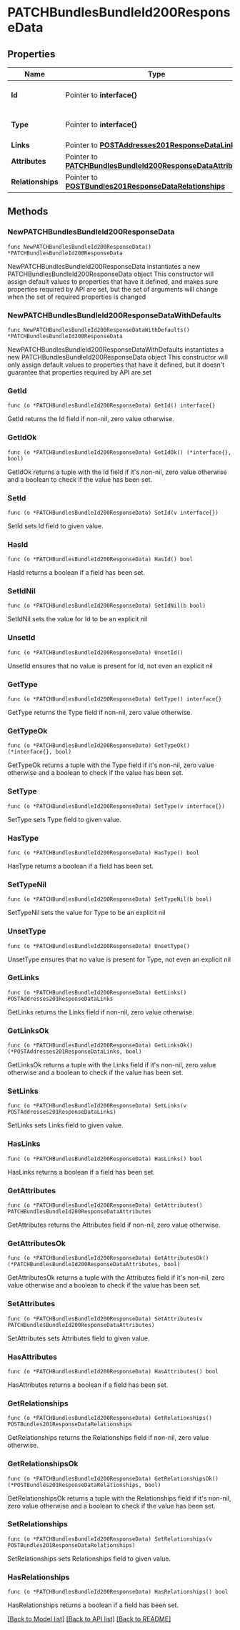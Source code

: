 # PATCHBundlesBundleId200ResponseData

## Properties

Name | Type | Description | Notes
------------ | ------------- | ------------- | -------------
**Id** | Pointer to **interface{}** | The resource&#39;s id | [optional] 
**Type** | Pointer to **interface{}** | The resource&#39;s type | [optional] 
**Links** | Pointer to [**POSTAddresses201ResponseDataLinks**](POSTAddresses201ResponseDataLinks.md) |  | [optional] 
**Attributes** | Pointer to [**PATCHBundlesBundleId200ResponseDataAttributes**](PATCHBundlesBundleId200ResponseDataAttributes.md) |  | [optional] 
**Relationships** | Pointer to [**POSTBundles201ResponseDataRelationships**](POSTBundles201ResponseDataRelationships.md) |  | [optional] 

## Methods

### NewPATCHBundlesBundleId200ResponseData

`func NewPATCHBundlesBundleId200ResponseData() *PATCHBundlesBundleId200ResponseData`

NewPATCHBundlesBundleId200ResponseData instantiates a new PATCHBundlesBundleId200ResponseData object
This constructor will assign default values to properties that have it defined,
and makes sure properties required by API are set, but the set of arguments
will change when the set of required properties is changed

### NewPATCHBundlesBundleId200ResponseDataWithDefaults

`func NewPATCHBundlesBundleId200ResponseDataWithDefaults() *PATCHBundlesBundleId200ResponseData`

NewPATCHBundlesBundleId200ResponseDataWithDefaults instantiates a new PATCHBundlesBundleId200ResponseData object
This constructor will only assign default values to properties that have it defined,
but it doesn't guarantee that properties required by API are set

### GetId

`func (o *PATCHBundlesBundleId200ResponseData) GetId() interface{}`

GetId returns the Id field if non-nil, zero value otherwise.

### GetIdOk

`func (o *PATCHBundlesBundleId200ResponseData) GetIdOk() (*interface{}, bool)`

GetIdOk returns a tuple with the Id field if it's non-nil, zero value otherwise
and a boolean to check if the value has been set.

### SetId

`func (o *PATCHBundlesBundleId200ResponseData) SetId(v interface{})`

SetId sets Id field to given value.

### HasId

`func (o *PATCHBundlesBundleId200ResponseData) HasId() bool`

HasId returns a boolean if a field has been set.

### SetIdNil

`func (o *PATCHBundlesBundleId200ResponseData) SetIdNil(b bool)`

 SetIdNil sets the value for Id to be an explicit nil

### UnsetId
`func (o *PATCHBundlesBundleId200ResponseData) UnsetId()`

UnsetId ensures that no value is present for Id, not even an explicit nil
### GetType

`func (o *PATCHBundlesBundleId200ResponseData) GetType() interface{}`

GetType returns the Type field if non-nil, zero value otherwise.

### GetTypeOk

`func (o *PATCHBundlesBundleId200ResponseData) GetTypeOk() (*interface{}, bool)`

GetTypeOk returns a tuple with the Type field if it's non-nil, zero value otherwise
and a boolean to check if the value has been set.

### SetType

`func (o *PATCHBundlesBundleId200ResponseData) SetType(v interface{})`

SetType sets Type field to given value.

### HasType

`func (o *PATCHBundlesBundleId200ResponseData) HasType() bool`

HasType returns a boolean if a field has been set.

### SetTypeNil

`func (o *PATCHBundlesBundleId200ResponseData) SetTypeNil(b bool)`

 SetTypeNil sets the value for Type to be an explicit nil

### UnsetType
`func (o *PATCHBundlesBundleId200ResponseData) UnsetType()`

UnsetType ensures that no value is present for Type, not even an explicit nil
### GetLinks

`func (o *PATCHBundlesBundleId200ResponseData) GetLinks() POSTAddresses201ResponseDataLinks`

GetLinks returns the Links field if non-nil, zero value otherwise.

### GetLinksOk

`func (o *PATCHBundlesBundleId200ResponseData) GetLinksOk() (*POSTAddresses201ResponseDataLinks, bool)`

GetLinksOk returns a tuple with the Links field if it's non-nil, zero value otherwise
and a boolean to check if the value has been set.

### SetLinks

`func (o *PATCHBundlesBundleId200ResponseData) SetLinks(v POSTAddresses201ResponseDataLinks)`

SetLinks sets Links field to given value.

### HasLinks

`func (o *PATCHBundlesBundleId200ResponseData) HasLinks() bool`

HasLinks returns a boolean if a field has been set.

### GetAttributes

`func (o *PATCHBundlesBundleId200ResponseData) GetAttributes() PATCHBundlesBundleId200ResponseDataAttributes`

GetAttributes returns the Attributes field if non-nil, zero value otherwise.

### GetAttributesOk

`func (o *PATCHBundlesBundleId200ResponseData) GetAttributesOk() (*PATCHBundlesBundleId200ResponseDataAttributes, bool)`

GetAttributesOk returns a tuple with the Attributes field if it's non-nil, zero value otherwise
and a boolean to check if the value has been set.

### SetAttributes

`func (o *PATCHBundlesBundleId200ResponseData) SetAttributes(v PATCHBundlesBundleId200ResponseDataAttributes)`

SetAttributes sets Attributes field to given value.

### HasAttributes

`func (o *PATCHBundlesBundleId200ResponseData) HasAttributes() bool`

HasAttributes returns a boolean if a field has been set.

### GetRelationships

`func (o *PATCHBundlesBundleId200ResponseData) GetRelationships() POSTBundles201ResponseDataRelationships`

GetRelationships returns the Relationships field if non-nil, zero value otherwise.

### GetRelationshipsOk

`func (o *PATCHBundlesBundleId200ResponseData) GetRelationshipsOk() (*POSTBundles201ResponseDataRelationships, bool)`

GetRelationshipsOk returns a tuple with the Relationships field if it's non-nil, zero value otherwise
and a boolean to check if the value has been set.

### SetRelationships

`func (o *PATCHBundlesBundleId200ResponseData) SetRelationships(v POSTBundles201ResponseDataRelationships)`

SetRelationships sets Relationships field to given value.

### HasRelationships

`func (o *PATCHBundlesBundleId200ResponseData) HasRelationships() bool`

HasRelationships returns a boolean if a field has been set.


[[Back to Model list]](../README.md#documentation-for-models) [[Back to API list]](../README.md#documentation-for-api-endpoints) [[Back to README]](../README.md)


